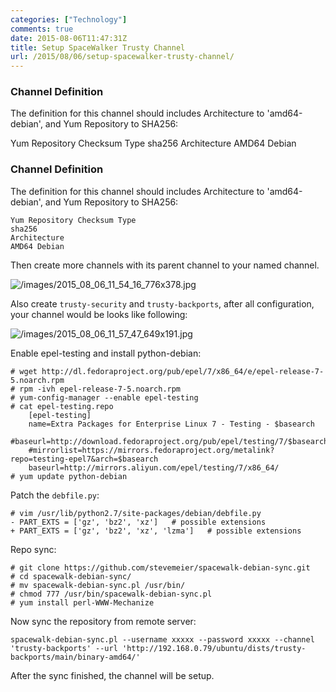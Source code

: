 ```yaml
---
categories: ["Technology"]
comments: true
date: 2015-08-06T11:47:31Z
title: Setup SpaceWalker Trusty Channel
url: /2015/08/06/setup-spacewalker-trusty-channel/
---
```


### Channel Definition
The definition for this channel should includes Architecture to 'amd64-debian', and Yum
Repository to SHA256:    

Yum Repository Checksum Type
sha256
Architecture
AMD64 Debian

### Channel Definition
The definition for this channel should includes Architecture to 'amd64-debian', and Yum
Repository to SHA256:    

```
Yum Repository Checksum Type
sha256
Architecture
AMD64 Debian
```

Then create more channels with its parent channel to your named channel.   

![/images/2015_08_06_11_54_16_776x378.jpg](/images/2015_08_06_11_54_16_776x378.jpg)    

Also create `trusty-security` and `trusty-backports`, after all configuration, your
channel would be looks like following:    

![/images/2015_08_06_11_57_47_649x191.jpg](/images/2015_08_06_11_57_47_649x191.jpg)    

Enable epel-testing and install python-debian:    

```
# wget http://dl.fedoraproject.org/pub/epel/7/x86_64/e/epel-release-7-5.noarch.rpm
# rpm -ivh epel-release-7-5.noarch.rpm 
# yum-config-manager --enable epel-testing 
# cat epel-testing.repo
    [epel-testing]
    name=Extra Packages for Enterprise Linux 7 - Testing - $basearch
    #baseurl=http://download.fedoraproject.org/pub/epel/testing/7/$basearch
    #mirrorlist=https://mirrors.fedoraproject.org/metalink?repo=testing-epel7&arch=$basearch
    baseurl=http://mirrors.aliyun.com/epel/testing/7/x86_64/
# yum update python-debian
```
Patch the `debfile.py`:    

```
# vim /usr/lib/python2.7/site-packages/debian/debfile.py
- PART_EXTS = ['gz', 'bz2', 'xz']   # possible extensions
+ PART_EXTS = ['gz', 'bz2', 'xz', 'lzma']   # possible extensions
```

Repo sync:    

```
# git clone https://github.com/stevemeier/spacewalk-debian-sync.git
# cd spacewalk-debian-sync/
# mv spacewalk-debian-sync.pl /usr/bin/
# chmod 777 /usr/bin/spacewalk-debian-sync.pl
# yum install perl-WWW-Mechanize
```
Now sync the repository from remote server:    

```
spacewalk-debian-sync.pl --username xxxxx --password xxxxx --channel 'trusty-backports' --url 'http://192.168.0.79/ubuntu/dists/trusty-backports/main/binary-amd64/'
```
After the sync finished, the channel will be setup.   
